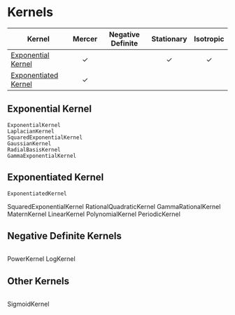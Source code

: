 # Kernels

| Kernel | Mercer | Negative Definite | Stationary | Isotropic |
| --- | :-: | :-: | :-: | :-: |
| [Exponential Kernel](#Exponential-Kernel) | &check; | | &check; | &check; |
| [Exponentiated Kernel](#Exponential-Kernel) | &check; | | | |

## Exponential Kernel
```@docs
ExponentialKernel
LaplacianKernel
SquaredExponentialKernel
GaussianKernel
RadialBasisKernel
GammaExponentialKernel
```

## Exponentiated Kernel
```@docs
ExponentiatedKernel
```


SquaredExponentialKernel
RationalQuadraticKernel
GammaRationalKernel
MaternKernel
LinearKernel
PolynomialKernel
PeriodicKernel

## Negative Definite Kernels
```@docs
```
PowerKernel
LogKernel

## Other Kernels

```@docs
```
SigmoidKernel